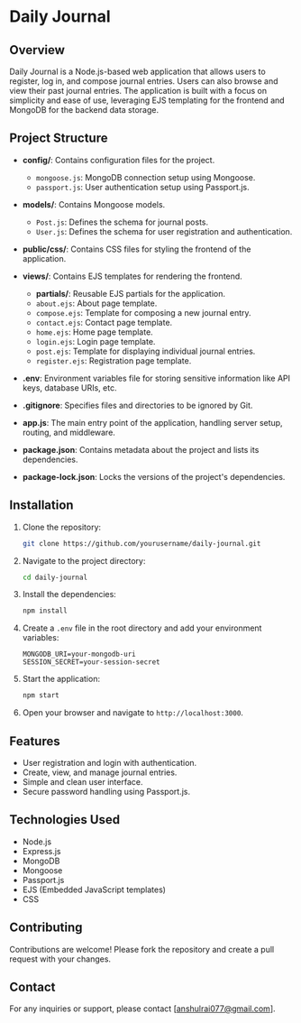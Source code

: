 # Daily Journal

## Overview
Daily Journal is a Node.js-based web application that allows users to register, log in, and compose journal entries. Users can also browse and view their past journal entries. The application is built with a focus on simplicity and ease of use, leveraging EJS templating for the frontend and MongoDB for the backend data storage.

## Project Structure

- **config/**: Contains configuration files for the project.
  - `mongoose.js`: MongoDB connection setup using Mongoose.
  - `passport.js`: User authentication setup using Passport.js.

- **models/**: Contains Mongoose models.
  - `Post.js`: Defines the schema for journal posts.
  - `User.js`: Defines the schema for user registration and authentication.

- **public/css/**: Contains CSS files for styling the frontend of the application.

- **views/**: Contains EJS templates for rendering the frontend.
  - **partials/**: Reusable EJS partials for the application.
  - `about.ejs`: About page template.
  - `compose.ejs`: Template for composing a new journal entry.
  - `contact.ejs`: Contact page template.
  - `home.ejs`: Home page template.
  - `login.ejs`: Login page template.
  - `post.ejs`: Template for displaying individual journal entries.
  - `register.ejs`: Registration page template.

- **.env**: Environment variables file for storing sensitive information like API keys, database URIs, etc.

- **.gitignore**: Specifies files and directories to be ignored by Git.

- **app.js**: The main entry point of the application, handling server setup, routing, and middleware.

- **package.json**: Contains metadata about the project and lists its dependencies.

- **package-lock.json**: Locks the versions of the project's dependencies.

## Installation

1. Clone the repository:

    ```bash
    git clone https://github.com/yourusername/daily-journal.git
    ```

2. Navigate to the project directory:

    ```bash
    cd daily-journal
    ```

3. Install the dependencies:

    ```bash
    npm install
    ```

4. Create a `.env` file in the root directory and add your environment variables:

    ```plaintext
    MONGODB_URI=your-mongodb-uri
    SESSION_SECRET=your-session-secret
    ```

5. Start the application:

    ```bash
    npm start
    ```

6. Open your browser and navigate to `http://localhost:3000`.

## Features

- User registration and login with authentication.
- Create, view, and manage journal entries.
- Simple and clean user interface.
- Secure password handling using Passport.js.

## Technologies Used

- Node.js
- Express.js
- MongoDB
- Mongoose
- Passport.js
- EJS (Embedded JavaScript templates)
- CSS

## Contributing

Contributions are welcome! Please fork the repository and create a pull request with your changes.

## Contact

For any inquiries or support, please contact [anshulrai077@gmail.com].
